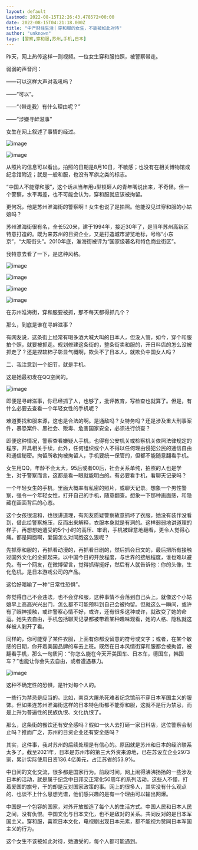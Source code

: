```yaml
---
layout: default
Lastmod: 2022-08-15T12:26:43.478572+00:00
date: 2022-08-15T04:21:18.000Z
title: "中产财经生活｜穿和服的女生，不能被如此对待"
author: "unknown"
tags: [警察,穿和服,苏州,手机,日本]
---
```


昨天，网上热传这样一则视频。一位女生穿和服拍照，被警察带走。

弱弱的声音问：

——可以这样大声对我吼吗？

——“可以”。

——“（带走我）有什么理由呢？”

——“涉嫌寻衅滋事”

女生在网上叙述了事情的经过。

![image](https://images.weserv.nl/?url=https%3A//keep.cdt.media/assets/images/3/6/36b88dde/c4703196.jpeg)

![image](https://images.weserv.nl/?url=https%3A//keep.cdt.media/assets/images/3/6/36b88dde/a4216bbe.jpeg)

从照片的信息可以看出，拍照的日期是8月10日，不敏感；也没有在相关博物馆或纪念馆附近；就是一般和服，也没有军旗之类的标志。

“中国人不能穿和服”，这个话从当年用u型锁砸人的青年嘴说出来，不奇怪。但一个警察，水平再差，也不可能会认为，穿和服就应该被拘留。

更何况，他是苏州淮海街的警察啊！女生也说了是拍照。他能没见过穿和服的小姑娘吗？

苏州淮海街很有名，全长520米，建于1994年，接近30年了，是当年苏州高新区特意打造的。既为来苏州的日资企业，又是打造城市游览地标，号称“小东京”，“大阪街头”。2010年底，淮海街被评为“国家级著名和特色商业街区”。

我特意去看了一下，是这种风格。

![image](https://images.weserv.nl/?url=https%3A//keep.cdt.media/assets/images/3/6/36b88dde/8a5c5be5.jpeg)

![image](https://images.weserv.nl/?url=https%3A//keep.cdt.media/assets/images/3/6/36b88dde/ab36f21f.jpeg)

![image](https://images.weserv.nl/?url=https%3A//keep.cdt.media/assets/images/3/6/36b88dde/f1310d1f.jpeg)

![image](https://images.weserv.nl/?url=https%3A//keep.cdt.media/assets/images/3/6/36b88dde/e0b2c3d3.jpeg)

在苏州淮海街，穿和服要被抓，那不每天都得抓几个？

那么，到底是谁在寻衅滋事？

有网友说，这条街上经常有喝多酒大喊大叫的日本人，但没人管，如今，穿个和服拍个照，就要被抓走。规划修建这条街的，整条街卖和服的，开日料店的怎么没被抓走了？还是捏软柿子彰显气概啊，欺负不了日本人，就欺负中国女人吗？

二、我注意到一个细节，就是手机。

这是她最初发在QQ空间的。

![image](https://images.weserv.nl/?url=https%3A//keep.cdt.media/assets/images/3/6/36b88dde/9bcb8847.jpeg)

即便是寻衅滋事，你已经抓了人，也够了，批评教育，写检查也就算了。但是，有什么必要去查看一个年轻女性的手机呢？

难道要找和服来源，这也是合法的啊。是通敌吗？女特务吗？还是涉及重大刑事案件，暴恐案件、黑社会、贩毒、危害国家安全，必须进行侦查？

即便这种情况，警察查看嫌疑人手机，也得有公安机关或检察机关依照法律规定的程序，开具相关手续，此外，任何组织或个人不得以任何理由侵犯公民的通信自由和通信秘密。拘留所收拘被拘留人，手机要统一保管的，但都不能随意翻看手机。

女生用QQ，年龄不会太大，95后或者00后，社会关系单纯，拍照的人也是学生，对于警察而言，这都是看一眼就能明白的。有必要看手机，看聊天记录吗？

一个年轻女生的手机，里面大概率有私密的照片，或聊天记录。想象一个男性警察，强令一个年轻女性，打开自己的手机，随意翻查。想象一下那种画面感，和隐藏在画面背后的心态。

这个女孩很温和，也很讲道理，有网友质疑警察故意抓坏了衣服，她没有装作没看到，借此给警察施压，反而出来解释，衣服本身就是有洞的。这样弱弱地讲道理的样子，再想想她遭受的5个小时的高压、审讯，手机被肆意地翻看，更令人觉得心痛。都是同胞啊，爱国怎么对同胞这么狠呢？

先抓穿和服的，再抓看动漫的，再抓看日剧的，然后抓会日文的，最后把所有接触过国外文化的全抓起来。以中国今日的开放程度，与世界的接触程度，谁也难以避免。有一个网友，在微博留言，觉得抓得挺好，然后有人就告诉他：你的头像，生化危机，是日本游戏公司的产品。

这恰好暗喻了一种“日常性恐惧”。

你觉得自己不会违法，也不会穿和服，这种事情不会落到自己头上。就像这个小姑娘早上高高兴兴出门，怎么都不可能预料到自己会被拘留。但就这么一瞬间，或许有了眼神接触，或许警察心情不好，或许，还有很多这种或许，就改变了她的命运。她失去自由，手机包括聊天记录都被带着某种趣味观看，她的人格、隐私就这样被人剥开了看。

同样的，你可能穿了某件衣服，上面有你都没留意的符号或文字；或者，在某个敏感的日期，你开着美国品牌的车去上班。既然在日本风情街穿和服都会被拘留，被翻看手机，那么一句质问：“你怎么能在今天开美国车、日本车，德国车，韩国车？”也能让你会失去自由，或者遭遇暴力。

![image](https://images.weserv.nl/?url=https%3A//keep.cdt.media/assets/images/3/6/36b88dde/a3aa571e.jpeg)

这种不确定性的恐惧，是针对每个人的。

一些行为禁忌是应当的。比如，南京大屠杀死难者纪念馆前不穿日本军国主义的服饰。但如果连苏州淮海街这样的日本特色街都不能穿和服，这就不是行为禁忌，而是上升为普遍性的民族仇恨、文化仇恨了。

那么，这条街的餐饮还有安全感吗？假如一伙人去打砸一家日料店，这位警察会制止吗？推而广之，苏州的日资企业还有安全感吗？

其实，这件事，我对苏州的后续处理是有信心的。原因就是苏州和日本的经济联系太多了。截至2021年，日本是苏州市的第三大外资来源地，已在苏设立企业2973家，累计实际使用日资136.4亿美元，占江苏省的53.9%。

中日间的文化交流，很多都是国家行为。前段时间，网上闹得沸沸扬扬的一些涉及日本的活动，就是属于纪念中日邦交正常化50周年的系列活动。这些人不懂，打着爱国的旗号，干的却是反对国家政策的事。网上的很多人，其实没有什么观点的、也谈不上什么思想光谱，他们感兴趣的是有一个理由可以输出网爆。

中国是一个包容的国家，对外开放塑造了每个人的生活方式。中国人民和日本人民之间，没有仇恨。中国文化与日本文化，也不是敌对的关系。共同反对的是日本军国主义。穿和服，喜欢日本文化，电视剧出现日本元素，都不能视为赞同日本军国主义的行为。

这个女生不该被如此对待，她遭受的，每个人都可能遇到。


